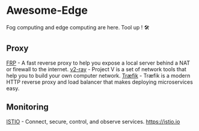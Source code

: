 # Awesome-Edge
Fog computing and edge computing are here. Tool up ! 🛠 


## Proxy
[FRP](https://github.com/fatedier/frp) - A fast reverse proxy to help you expose a local server behind a NAT or firewall to the internet.
[v2-ray](https://github.com/v2ray/v2ray-core) - Project V is a set of network tools that help you to build your own computer network. 
[Træfik](https://docs.traefik.io/) - Træfik is a modern HTTP reverse proxy and load balancer that makes deploying microservices easy.
 
## Monitoring 
[ISTIO](https://github.com/istio/istio) - Connect, secure, control, and observe services. https://istio.io
